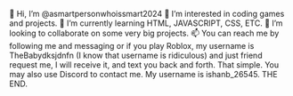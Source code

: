 👋 Hi, I’m @asmartpersonwhoissmart2024
👀 I’m interested in coding games and projects.
🌱 I’m currently learning HTML, JAVASCRIPT, CSS, ETC.
💞️ I’m looking to collaborate on some very big projects.
📫 You can reach me by following me and messaging or if you play Roblox, my username is TheBabydksjdnfn (I know that username is ridiculous) and just friend request me, I will receive it, and text you back and forth. That simple. You may also use Discord to contact me. My username is ishanb_26545. THE END.

<!---
asmartpersonwhoissmart2024/asmartpersonwhoissmart2024 is a ✨ special ✨ repository because its `README.md` (this file) appears on your GitHub profile.
You can click the Preview link to take a look at your changes.
--->
